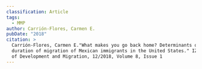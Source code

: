 ```yaml
---
classification: Article
tags:
  - MMP
author: Carrión-Flores, Carmen E.
pubDate: "2018"
citation: >
  Carrión-Flores, Carmen E."What makes you go back home? Determinants of the
  duration of migration of Mexican immigrants in the United States." IZA Journal
  of Development and Migration, 12/2018, Volume 8, Issue 1
---
```

